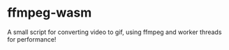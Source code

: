 # ffmpeg-wasm

A small script for converting video to gif, using ffmpeg and worker threads for performance!
